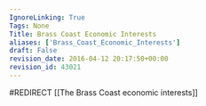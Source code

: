 ```yaml
---
IgnoreLinking: True
Tags: None
Title: Brass Coast Economic Interests
aliases: ['Brass_Coast_Economic_Interests']
draft: False
revision_date: 2016-04-12 20:17:50+00:00
revision_id: 43021
---
```


#REDIRECT [[The Brass Coast economic interests]]
